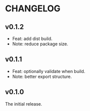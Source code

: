 # CHANGELOG

## v0.1.2

- Feat: add dist build.
- Note: reduce package size.

## v0.1.1

- Feat: optionally validate when build.
- Note: better export structure.

## v0.1.0

The initial release.
